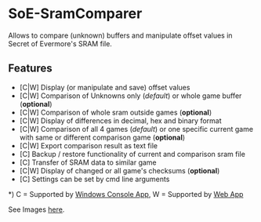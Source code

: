 # SoE-SramComparer
Allows to compare (unknown) buffers and manipulate offset values in Secret of Evermore's SRAM file.

## Features
* [C|W] Display (or manipulate and save) offset values
* [C|W] Comparison of Unknowns only (*default*) or whole game buffer (**optional**)
* [C|W] Comparison of whole sram outside games (**optional**)
* [C|W] Display of differences in decimal, hex and binary format
* [C|W] Comparison of all 4 games (*default*) or one specific current game with same or different comparison game (**optional**)
* [C|W] Export comparison result as text file
* [C] Backup / restore functionality of current and comparison sram file
* [C] Transfer of SRAM data to similar game 
* [C|W] Display of changed or all game's checksums (**optional**)
* [C] Settings can be set by cmd line arguments

*) C = Supported by [Windows Console App](p?c=downloads), W = Supported by [Web App](compare)

See Images [here](p?c=imagery).